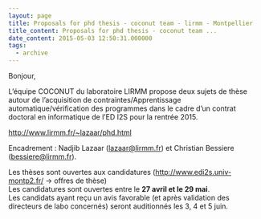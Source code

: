 ```yaml
---
layout: page
title: Proposals for phd thesis - coconut team - lirmm - Montpellier
title_content: Proposals for phd thesis - coconut team ...
date_content: 2015-05-03 12:50:31.000000
tags:
  - archive
---
```

Bonjour,  
  
L’équipe COCONUT du laboratoire LIRMM propose deux sujets de thèse autour de
l’acquisition de contraintes/Apprentissage automatique/vérification des
programmes dans le cadre d’un contrat doctoral en informatique de l’ED I2S
pour la rentrée 2015.  
  
<http://www.lirmm.fr/~lazaar/phd.html>



  
Encadrement : Nadjib Lazaar
([l](mailto:delima@cril.fr)[azaar@lirmm.fr](mailto:azaar@lirmm.fr)) et
Christian Bessiere ([bessiere@lirmm.fr](mailto:bessiere@lirmm.fr)).





Les thèses sont ouvertes aux candidatures (<http://www.edi2s.univ-montp2.fr/>
-> offres de thèse)  
Les candidatures sont ouvertes entre le **27 avril et le 29 mai**.  
Les candidats ayant reçu un avis favorable (et après validation des directeurs
de labo concernés) seront auditionnés les 3, 4 et 5 juin.

